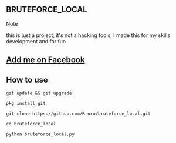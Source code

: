 ## BRUTEFORCE_LOCAL
> [!NOTE]
> this is just a project, it's not a hacking tools, I made this for my skills development and for fun
## <a href="https://www.facebook.com/ruruonfb" target="_blank">Add me on Facebook</a>
## How to use
```
git update && git upgrade
```
```
pkg install git
```
```
git clone https://github.com/R-uru/bruteforce_local.git
```
```
cd bruteforce_local
```
```
python bruteforce_local.py
```

